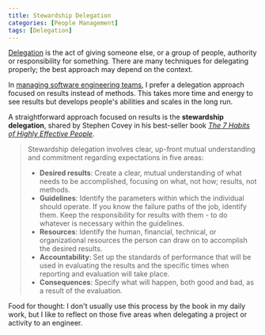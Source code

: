 ```yaml
---
title: Stewardship Delegation
categories: [People Management]
tags: [Delegation]
---
```


[Delegation](/mgmt/people/delegation) is the act of giving someone else, or a group of people, authority or responsibility for something. There are many techniques for delegating properly; the best approach may depend on the context.

In [managing software engineering teams](/mgmt/swe), I prefer a delegation approach focused on results instead of methods. This takes more time and energy to see results but develops people's abilities and scales in the long run.

A straightforward approach focused on results is the **stewardship delegation**, shared by Stephen Covey in his best-seller book *[The 7 Habits of Highly Effective People](/book/the-7-habits-of-highly-effective-people)*.

> Stewardship delegation involves clear, up-front mutual understanding and commitment regarding expectations in five areas:
> - **Desired results**: Create a clear, mutual understanding of what needs to be accomplished, focusing on what, not how; results, not methods.
> - **Guidelines**: Identify the parameters within which the individual should operate. If you know the failure paths of the job, identify them. Keep the responsibility for results with them - to do whatever is necessary within the guidelines.
> - **Resources**: Identify the human, financial, technical, or organizational resources the person can draw on to accomplish the desired results.
> - **Accountability**: Set up the standards of performance that will be used in evaluating the results and the specific times when reporting and evaluation will take place.
> - **Consequences**: Specify what will happen, both good and bad, as a result of the evaluation.

Food for thought: I don't usually use this process by the book in my daily work, but I like to reflect on those five areas when delegating a project or activity to an engineer.